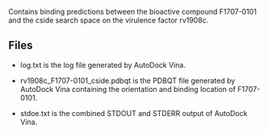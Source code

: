 Contains binding predictions between the bioactive compound F1707-0101 and the cside search space on the virulence factor rv1908c.

## Files

- log.txt is the log file generated by AutoDock Vina.

- rv1908c_F1707-0101_cside.pdbqt is the PDBQT file generated by AutoDock Vina containing the orientation and binding location of F1707-0101.

- stdoe.txt is the combined STDOUT and STDERR output of AutoDock Vina.

